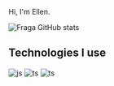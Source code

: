 Hi, I'm Ellen.

![Fraga GitHub stats](https://github-readme-stats.vercel.app/api?username=ellenassis&show_icons=true&theme=dracula&count_private=true)

## Technologies I use

<div style="display: inline_block">
  <img align="center" alt="js" src="https://img.shields.io/badge/JavaScript-F7DF1E?style=for-the-badge&logo=javascript&logoColor=black" />
  <img align="center" alt="ts" src="https://img.shields.io/badge/TypeScript-007ACC?style=for-the-badge&logo=typescript&logoColor=white" />
  <img align="center" alt="ts" src="https://img.shields.io/badge/React-3bd4fd?style=for-the-badge&logo=react&logoColor=white" />
  
</div><br/>

